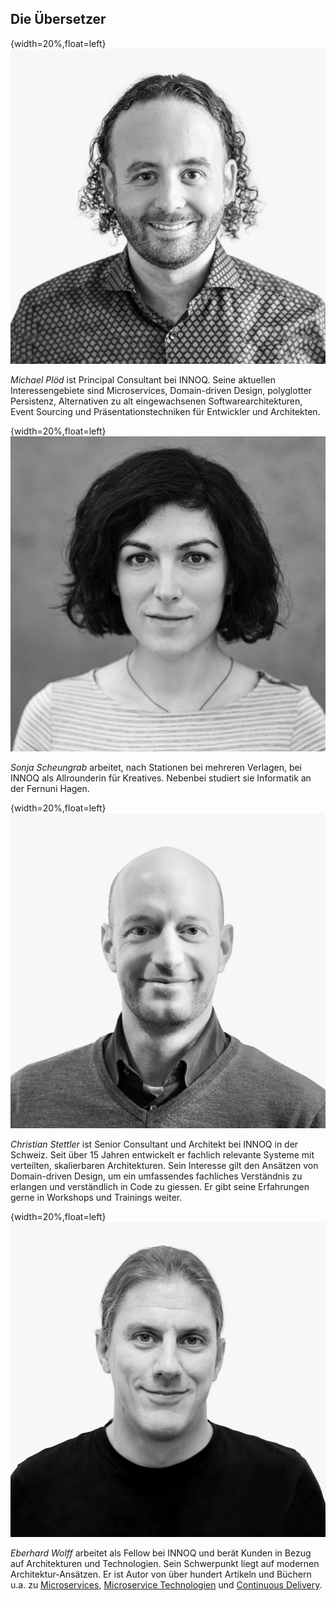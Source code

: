 ## Die Übersetzer

{width=20%,float=left}
![](images/michael.jpg)

*Michael Plöd* ist Principal Consultant bei INNOQ. Seine aktuellen Interessengebiete sind Microservices, Domain-driven Design, polyglotter Persistenz, Alternativen zu alt eingewachsenen Softwarearchitekturen, Event Sourcing und Präsentationstechniken für Entwickler und Architekten.

{width=20%,float=left}
![](images/sonja.jpg)

*Sonja Scheungrab* arbeitet, nach Stationen bei mehreren Verlagen, bei
INNOQ als Allrounderin für Kreatives. Nebenbei studiert sie Informatik
an der Fernuni Hagen.


{width=20%,float=left}
![](images/christian.jpg)

*Christian Stettler* ist Senior Consultant und Architekt bei INNOQ in
der Schweiz. Seit über 15 Jahren entwickelt er 
fachlich relevante Systeme mit verteilten, skalierbaren
Architekturen. Sein Interesse  gilt 
den Ansätzen von Domain-driven Design, um ein umfassendes fachliches
Verständnis zu erlangen und verständlich in Code zu
giessen. Er gibt seine Erfahrungen gerne in Workshops und
Trainings weiter.

{width=20%,float=left}
![](images/eberhard.jpg)

*Eberhard Wolff* arbeitet als Fellow bei INNOQ und berät 
Kunden in Bezug auf Architekturen und Technologien. Sein
Schwerpunkt liegt auf modernen Architektur-Ansätzen. Er ist Autor von über hundert Artikeln und Büchern u.a. zu
[Microservices](http://microservices-buch.de/), [Microservice
Technologien](http://microservices-praxisbuch.de/) und [Continuous
Delivery](http://continuous-delivery-buch.de/).
